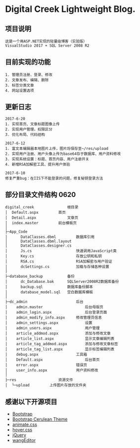 ﻿# Digital Creek Lightweight Blog.

## 项目说明
~~~
这是一个用ASP.NET实现的轻量级博客（实验版）
VisualStudio 2017 + SQL Server 2008 R2
~~~

## 目前实现的功能
~~~
1. 管理员注册、登录、修改
2. 文章发布、编辑、删除
3. 标签分类文章
4. 网站设置选项
~~~

## 更新日志
~~~
2017-6-20
1. 实现首页、文章标题图像上传
2. 实现用户管理，权限区分
3. 优化布局、代码结构

2017-6-12
1. 富文本编辑器本地图片上传，图片将保存至~/res/upload
2. 实现用户注册、用户头像上传为base64存于数据库、用户资料修改
3. 实现系统设置：标题、首页内容、用户注册开关
4. 新增RSA加解密工具、提升用户体验

2017-6-10
修复严重bug：在IIS下不能登录的问题，修复秘钥登录方法
~~~

## 部分目录文件结构 0620
~~~
digital_creek				根目录		
│  Default.aspx			首页
│  Detail.aspx				文章页
│  index.master			前台模板页
│
├─App_Code
│      DataClasses.dbml			数据库引用
│      DataClasses.dbml.layout
│      DataClasses.designer.cs
│      Js.cs					快速调用JavaScript类
│      Key.cs					存放公钥和私钥
│      RSA.cs					RSA加解密与用户验证
│      dcSettings.cs			加载与存储各种设置
│
├─database_backup			备份
│      dc_Database.bak		SQLServer2008R2数据库备份
│      backup.sql			数据库备份脚本
│      database_model.sql	空白数据库模板
│
├─dc_admin						后台
│    admin.master					后台母版页
│    admin_login.aspx				后台登录页面
│    admin_modify_info.aspx		修改管理员信息
│    admin_settings.aspx			设置
│    admin_users.aspx				用户管理
│    article_addmod.aspx			添加与修改文章
│    article_list.aspx				显示文章编辑列表
│    article_tag_addmod.aspx		添加与修改文章标签
│    article_tag_list.aspx			显示标签编辑列表
│    debug.aspx					工具箱
│    Default.aspx					后台首页
│    error.aspx					错误页
│    user_info.aspx				用户资料修改
│
├─res					资源文件
│  └─upload			上传图片存放的文件夹

~~~

## 感谢以下开源项目
* [Bootstrap](http://v3.bootcss.com/)
* [Bootstrap Cerulean Theme](http://bootswatch.com/cerulean/)
* [animate.css](https://github.com/daneden/animate.css)
* [hover.css](https://github.com/IanLunn/Hover)
* [jQuery](https://jquery.com/)
* [wangEditor](https://github.com/wangfupeng1988/wangEditor)
